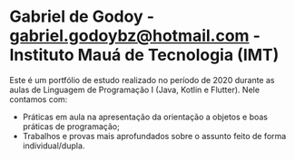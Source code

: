 # Gabriel de Godoy - gabriel.godoybz@hotmail.com - Instituto Mauá de Tecnologia (IMT)

Este é um portfólio de estudo realizado no período de 2020 durante as aulas de Linguagem de Programação I (Java, Kotlin e Flutter).
Nele contamos com:
   - Práticas em aula na apresentação da orientação a objetos e boas práticas de programação;
   - Trabalhos e provas mais aprofundados sobre o assunto feito de forma individual/dupla.
